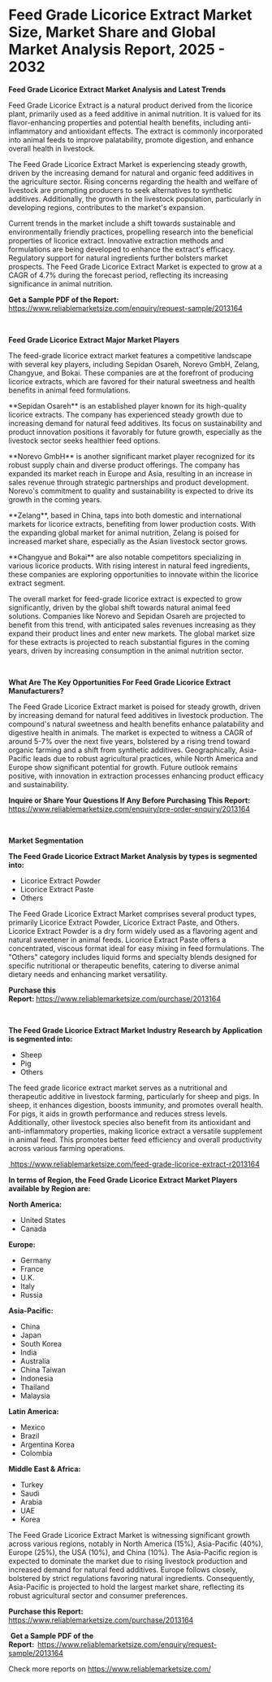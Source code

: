 <p><h1>Feed Grade Licorice Extract Market Size, Market Share and Global Market Analysis Report, 2025 - 2032</h1></p><p><strong>Feed Grade Licorice Extract Market Analysis and Latest Trends</strong></p>
<p><p>Feed Grade Licorice Extract is a natural product derived from the licorice plant, primarily used as a feed additive in animal nutrition. It is valued for its flavor-enhancing properties and potential health benefits, including anti-inflammatory and antioxidant effects. The extract is commonly incorporated into animal feeds to improve palatability, promote digestion, and enhance overall health in livestock.</p><p>The Feed Grade Licorice Extract Market is experiencing steady growth, driven by the increasing demand for natural and organic feed additives in the agriculture sector. Rising concerns regarding the health and welfare of livestock are prompting producers to seek alternatives to synthetic additives. Additionally, the growth in the livestock population, particularly in developing regions, contributes to the market's expansion.</p><p>Current trends in the market include a shift towards sustainable and environmentally friendly practices, propelling research into the beneficial properties of licorice extract. Innovative extraction methods and formulations are being developed to enhance the extract's efficacy. Regulatory support for natural ingredients further bolsters market prospects. The Feed Grade Licorice Extract Market is expected to grow at a CAGR of 4.7% during the forecast period, reflecting its increasing significance in animal nutrition.</p></p>
<p><strong>Get a Sample PDF of the Report:&nbsp;</strong> <a href="https://www.reliablemarketsize.com/enquiry/request-sample/2013164?utm_campaign=2005&utm_medium=2&utm_source=Github&utm_content=ia&utm_term=05022025&utm_id=feed-grade-licorice-extract">https://www.reliablemarketsize.com/enquiry/request-sample/2013164</a></p>
<p>&nbsp;</p>
<p><strong>Feed Grade Licorice Extract Major Market Players</strong></p>
<p><p>The feed-grade licorice extract market features a competitive landscape with several key players, including Sepidan Osareh, Norevo GmbH, Zelang, Changyue, and Bokai. These companies are at the forefront of producing licorice extracts, which are favored for their natural sweetness and health benefits in animal feed formulations.</p><p>**Sepidan Osareh** is an established player known for its high-quality licorice extracts. The company has experienced steady growth due to increasing demand for natural feed additives. Its focus on sustainability and product innovation positions it favorably for future growth, especially as the livestock sector seeks healthier feed options.</p><p>**Norevo GmbH** is another significant market player recognized for its robust supply chain and diverse product offerings. The company has expanded its market reach in Europe and Asia, resulting in an increase in sales revenue through strategic partnerships and product development. Norevo's commitment to quality and sustainability is expected to drive its growth in the coming years.</p><p>**Zelang**, based in China, taps into both domestic and international markets for licorice extracts, benefiting from lower production costs. With the expanding global market for animal nutrition, Zelang is poised for increased market share, especially as the Asian livestock sector grows.</p><p>**Changyue and Bokai** are also notable competitors specializing in various licorice products. With rising interest in natural feed ingredients, these companies are exploring opportunities to innovate within the licorice extract segment.</p><p>The overall market for feed-grade licorice extract is expected to grow significantly, driven by the global shift towards natural animal feed solutions. Companies like Norevo and Sepidan Osareh are projected to benefit from this trend, with anticipated sales revenues increasing as they expand their product lines and enter new markets. The global market size for these extracts is projected to reach substantial figures in the coming years, driven by increasing consumption in the animal nutrition sector.</p></p>
<p>&nbsp;</p>
<p><strong>What Are The Key Opportunities For Feed Grade Licorice Extract Manufacturers?</strong></p>
<p><p>The Feed Grade Licorice Extract market is poised for steady growth, driven by increasing demand for natural feed additives in livestock production. The compound's natural sweetness and health benefits enhance palatability and digestive health in animals. The market is expected to witness a CAGR of around 5-7% over the next five years, bolstered by a rising trend toward organic farming and a shift from synthetic additives. Geographically, Asia-Pacific leads due to robust agricultural practices, while North America and Europe show significant potential for growth. Future outlook remains positive, with innovation in extraction processes enhancing product efficacy and sustainability.</p></p>
<p><strong>Inquire or Share Your Questions If Any Before Purchasing This Report:</strong> <a href="https://www.reliablemarketsize.com/enquiry/pre-order-enquiry/2013164?utm_campaign=2005&utm_medium=2&utm_source=Github&utm_content=ia&utm_term=05022025&utm_id=feed-grade-licorice-extract">https://www.reliablemarketsize.com/enquiry/pre-order-enquiry/2013164</a></p>
<p>&nbsp;</p>
<p><strong>Market Segmentation</strong></p>
<p><strong>The Feed Grade Licorice Extract Market Analysis by types is segmented into:</strong></p>
<p><ul><li>Licorice Extract Powder</li><li>Licorice Extract Paste</li><li>Others</li></ul></p>
<p><p>The Feed Grade Licorice Extract Market comprises several product types, primarily Licorice Extract Powder, Licorice Extract Paste, and Others. Licorice Extract Powder is a dry form widely used as a flavoring agent and natural sweetener in animal feeds. Licorice Extract Paste offers a concentrated, viscous format ideal for easy mixing in feed formulations. The "Others" category includes liquid forms and specialty blends designed for specific nutritional or therapeutic benefits, catering to diverse animal dietary needs and enhancing market versatility.</p></p>
<p><strong>Purchase this Report:&nbsp;</strong><a href="https://www.reliablemarketsize.com/purchase/2013164?utm_campaign=2005&utm_medium=2&utm_source=Github&utm_content=ia&utm_term=05022025&utm_id=feed-grade-licorice-extract">https://www.reliablemarketsize.com/purchase/2013164</a></p>
<p>&nbsp;</p>
<p><strong>The Feed Grade Licorice Extract Market Industry Research by Application is segmented into:</strong></p>
<p><ul><li>Sheep</li><li>Pig</li><li>Others</li></ul></p>
<p><p>The feed grade licorice extract market serves as a nutritional and therapeutic additive in livestock farming, particularly for sheep and pigs. In sheep, it enhances digestion, boosts immunity, and promotes overall health. For pigs, it aids in growth performance and reduces stress levels. Additionally, other livestock species also benefit from its antioxidant and anti-inflammatory properties, making licorice extract a versatile supplement in animal feed. This promotes better feed efficiency and overall productivity across various farming operations.</p></p>
<p><a href="https://www.reliablemarketsize.com/feed-grade-licorice-extract-r2013164?utm_campaign=2005&utm_medium=2&utm_source=Github&utm_content=ia&utm_term=05022025&utm_id=feed-grade-licorice-extract">&nbsp;https://www.reliablemarketsize.com/feed-grade-licorice-extract-r2013164</a></p>
<p><strong>In terms of Region, the Feed Grade Licorice Extract Market Players available by Region are:</strong></p>
<p>
    <p> <strong> North America: </strong>
        <ul>
            <li>United States</li>
            <li>Canada</li>
        </ul>
        </p> 
    <p> <strong> Europe: </strong>
        <ul>
            <li>Germany</li>
            <li>France</li>
            <li>U.K.</li>
            <li>Italy</li>
            <li>Russia</li>
        </ul>
        </p> 
    <p> <strong> Asia-Pacific: </strong>
        <ul>
            <li>China</li>
            <li>Japan</li>
            <li>South Korea</li>
            <li>India</li>
            <li>Australia</li>
            <li>China Taiwan</li>
            <li>Indonesia</li>
            <li>Thailand</li>
            <li>Malaysia</li>
        </ul>
        </p> 
    <p> <strong> Latin America: </strong>
        <ul>
            <li>Mexico</li>
            <li>Brazil</li>
            <li>Argentina Korea</li>
            <li>Colombia</li>
        </ul>
        </p> 
    <p> <strong> Middle East & Africa: </strong>
        <ul>
            <li>Turkey</li>
            <li>Saudi</li>
            <li>Arabia</li>
            <li>UAE</li>
            <li>Korea</li>
        </ul>
    </p>
    </p>
<p><p>The Feed Grade Licorice Extract Market is witnessing significant growth across various regions, notably in North America (15%), Asia-Pacific (40%), Europe (25%), the USA (10%), and China (10%). The Asia-Pacific region is expected to dominate the market due to rising livestock production and increased demand for natural feed additives. Europe follows closely, bolstered by strict regulations favoring natural ingredients. Consequently, Asia-Pacific is projected to hold the largest market share, reflecting its robust agricultural sector and consumer preferences.</p></p>
<p><strong>Purchase this Report: </strong><a href="https://www.reliablemarketsize.com/purchase/2013164?utm_campaign=2005&utm_medium=2&utm_source=Github&utm_content=ia&utm_term=05022025&utm_id=feed-grade-licorice-extract">https://www.reliablemarketsize.com/purchase/2013164</a></p>
<p>&nbsp;<strong>Get a Sample PDF of the Report:&nbsp;&nbsp;</strong><a href="https://www.reliablemarketsize.com/enquiry/request-sample/2013164?utm_campaign=2005&utm_medium=2&utm_source=Github&utm_content=ia&utm_term=05022025&utm_id=feed-grade-licorice-extract">https://www.reliablemarketsize.com/enquiry/request-sample/2013164</a></p>
<p><strong></strong></p>
<p>Check more reports on <a href="https://www.reliablemarketsize.com/?utm_campaign=2005&utm_medium=2&utm_source=Github&utm_content=ia&utm_term=05022025&utm_id=feed-grade-licorice-extract">https://www.reliablemarketsize.com/</a></p>